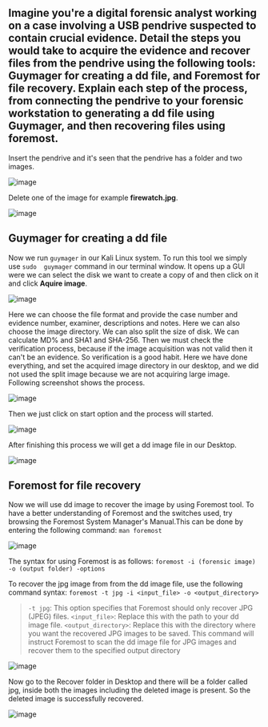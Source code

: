 ## Imagine you're a digital forensic analyst working on a case involving a USB pendrive suspected to contain crucial evidence. Detail the steps you would take to acquire the evidence and recover files from the pendrive using the following tools: Guymager for creating a dd file, and Foremost for file recovery. Explain each step of the process, from connecting the pendrive to your forensic workstation to generating a dd file using Guymager, and then recovering files using foremost.

Insert the pendrive and it's seen that the pendrive has a folder and two images. 

![image](https://github.com/KVNuhman/Cyber-Forensics/assets/46161259/d0db27ab-fa7c-4303-bfbe-414033e926c5)

Delete one of the image for example **firewatch.jpg**.

![image](https://github.com/KVNuhman/Cyber-Forensics/assets/46161259/235f8b4b-08b0-472f-bd51-2a48f2d55994)


## Guymager for creating a dd file

Now we run `guymager` in our Kali Linux system. To run this tool we simply use `sudo  guymager` command in our terminal window. It opens up a GUI were we can select the disk we want to create a copy of and then click on it and click **Aquire image**.

![image](https://github.com/KVNuhman/Cyber-Forensics/assets/46161259/a6593650-c496-4e21-b6a1-237878d015c0)

Here we can choose the file format and provide the case number and evidence number, examiner, descriptions and notes. Here we can also choose the image directory. We can also split the size of disk. We can calculate MD% and SHA1 and SHA-256. Then we must check the verification process, because if the image acquisition was not valid then it can't be an evidence. So verification is a good habit. Here we have done everything, and set the acquired image directory in our desktop, and we did not used the split image because we are not acquiring large image. Following screenshot shows the process.

![image](https://github.com/KVNuhman/Cyber-Forensics/assets/46161259/9a840abf-19ef-44a3-9dac-e3cfdff1cf8f)

Then we just click on start option and the process will started.

![image](https://github.com/KVNuhman/Cyber-Forensics/assets/46161259/c192a074-ad98-47d0-bfe4-c1720c858a73)

After finishing this process we will get a dd image file in our Desktop.

![image](https://github.com/KVNuhman/Cyber-Forensics/assets/46161259/bb0b3014-f93a-4f50-afcc-0520a2834c2e)

## Foremost for file recovery

Now we will use dd image to recover the image by using Foremost tool. To have a better understanding of Foremost and the switches used, try browsing the Foremost System Manager's Manual.This can be done by entering the following command: `man foremost` 

![image](https://github.com/KVNuhman/Cyber-Forensics/assets/46161259/8fd00f9f-4f98-46ba-91b8-481d5ead69dc)

The syntax for using Foremost is as follows: `foremost -i (forensic image) -o (output folder) -options` 

To recover the jpg image from from the dd image file, use the following command syntax: `foremost -t jpg -i <input_file> -o <output_directory>`

> `-t jpg`: This option specifies that Foremost should only recover JPG (JPEG) files.
> `<input_file>`: Replace this with the path to your dd image file.
> `<output_directory>`: Replace this with the directory where you want the recovered JPG images to be saved.
> This command will instruct Foremost to scan the dd image file for JPG images and recover them to the specified output directory

![image](https://github.com/KVNuhman/Cyber-Forensics/assets/46161259/065b17f8-8297-40ab-8c81-346f7de216f0)

Now go to the Recover folder in Desktop and there will be a folder called jpg, inside both the images including the deleted image is present. So the deleted image is successfully recovered.

![image](https://github.com/KVNuhman/Cyber-Forensics/assets/46161259/d38f6dd2-aed5-43d0-a776-91d6d4ac1101)

